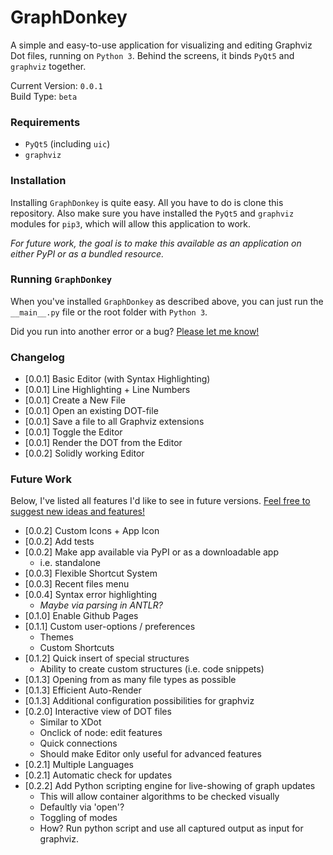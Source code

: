 # GraphDonkey
A simple and easy-to-use application for visualizing and editing Graphviz
Dot files, running on `Python 3`. Behind the screens, it binds `PyQt5` and
`graphviz` together.

Current Version: `0.0.1`<br/>
Build Type: `beta`

### Requirements
* `PyQt5` (including `uic`)
* `graphviz`

### Installation
Installing `GraphDonkey` is quite easy. All you have to do is clone this
repository. Also make sure you have installed the `PyQt5` and `graphviz`
modules for `pip3`, which will allow this application to work.

_For future work, the goal is to make this available as an application on
either PyPI or as a bundled resource._

### Running `GraphDonkey`
When you've installed `GraphDonkey` as described above, you can just run
the `__main__.py` file or the root folder with `Python 3`.

Did you run into another error or a bug?
[Please let me know!](https://github.com/RandyParedis/GraphDonkey/issues)

### Changelog
* [0.0.1] Basic Editor (with Syntax Highlighting)
* [0.0.1] Line Highlighting + Line Numbers
* [0.0.1] Create a New File
* [0.0.1] Open an existing DOT-file
* [0.0.1] Save a file to all Graphviz extensions
* [0.0.1] Toggle the Editor
* [0.0.1] Render the DOT from the Editor
* [0.0.2] Solidly working Editor

### Future Work
Below, I've listed all features I'd like to see in future versions.
[Feel free to suggest new ideas and features!](
https://github.com/RandyParedis/GraphDonkey/issues)

* [0.0.2] Custom Icons + App Icon
* [0.0.2] Add tests
* [0.0.2] Make app available via PyPI or as a downloadable app
  * i.e. standalone
* [0.0.3] Flexible Shortcut System
* [0.0.3] Recent files menu
* [0.0.4] Syntax error highlighting
  * _Maybe via parsing in ANTLR?_
* [0.1.0] Enable Github Pages
* [0.1.1] Custom user-options / preferences
  * Themes
  * Custom Shortcuts
* [0.1.2] Quick insert of special structures
  * Ability to create custom structures (i.e. code snippets)
* [0.1.3] Opening from as many file types as possible
* [0.1.3] Efficient Auto-Render
* [0.1.3] Additional configuration possibilities for graphviz
* [0.2.0] Interactive view of DOT files
  * Similar to XDot
  * Onclick of node: edit features
  * Quick connections
  * Should make Editor only useful for advanced features
* [0.2.1] Multiple Languages
* [0.2.1] Automatic check for updates
* [0.2.2] Add Python scripting engine for live-showing of graph updates
  * This will allow container algorithms to be checked visually
  * Defaultly via 'open'?
  * Toggling of modes
  * How? Run python script and use all captured output as input for
graphviz.
